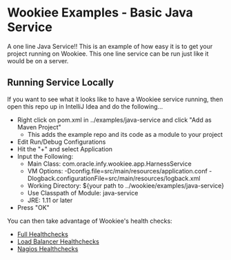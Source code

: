 # Wookiee Examples - Basic Java Service
A one line Java Service!! This is an example of how easy it is to get your project running
on Wookiee. This one line service can be run just like it would be on a server.

## Running Service Locally
If you want to see what it looks like to have a Wookiee service running, then open
this repo up in IntelliJ Idea and do the following...

* Right click on pom.xml in ../examples/java-service and click "Add as Maven Project"
    * This adds the example repo and its code as a module to your project
* Edit Run/Debug Configurations
* Hit the "+" and select Application
* Input the Following:
    * Main Class: com.oracle.infy.wookiee.app.HarnessService
    * VM Options: -Dconfig.file=src/main/resources/application.conf -Dlogback.configurationFile=src/main/resources/logback.xml
    * Working Directory: ${your path to ../wookiee/examples/java-service}
    * Use Classpath of Module: java-service
    * JRE: 1.11 or later
* Press "OK"

You can then take advantage of Wookiee's health checks:
* [Full Healthchecks](http://localhost:8080/healthcheck)
* [Load Balancer Healthchecks](http://localhost:8080/healthcheck/lb)
* [Nagios Healthchecks](http://localhost:8080/healthcheck/nagios)
